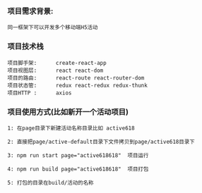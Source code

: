 ### 项目需求背景: 

    同一框架下可以开发多个移动端H5活动 

### 项目技术栈

    项目脚手架:      create-react-app
    项目视图层:      react react-dom
    项目的路由:      react-route react-router-dom
    项目状态管:      redux react-redux redux-thunk
    项目HTTP :      axios


### 项目使用方式(比如新开一个活动项目)

    1: 在page目录下新建活动名称目录比如 active618

    2: 直接把page/active-default目录下文件拷贝到page/active618目录下

    3: npm run start page="active618618"  项目运行

    4: npm run build page="active618618"  项目打包
    
    5: 打包的目录在build/活动的名称

    

